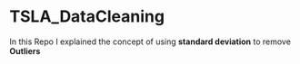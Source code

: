 # TSLA_DataCleaning
In this Repo I explained the concept of using **standard deviation** to remove **Outliers**
